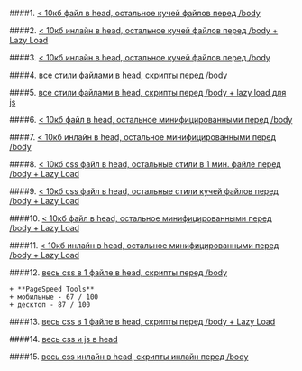 ####1. [< 10кб файл в head, остальное кучей файлов перед /body](http://lab.depekour.com/frontend/4.php)



####2. [< 10кб инлайн в head, остальное кучей файлов перед /body  + Lazy Load](http://lab.depekour.com/frontend/5.php)




####3. [< 10кб инлайн в head, остальное кучей файлов перед /body](http://lab.depekour.com/frontend/10.php)





####4. [все стили файлами в head, скрипты перед /body](http://lab.depekour.com/frontend/8.php)





####5. [все стили файлами в head, скрипты перед /body + lazy load для js](http://lab.depekour.com/frontend/9.php)





####6. [ < 10кб файл в head, остальное минифицированными перед /body](http://lab.depekour.com/frontend/2.php)




####7. [< 10кб инлайн в head, остальное минифицированными перед /body](http://lab.depekour.com/frontend/13.php)




####8. [< 10кб css файл в head, остальные стили в 1 мин. файле перед /body + Lazy Load](http://lab.depekour.com/frontend/2.php)





####9. [< 10кб css файл в head, остальные стили кучей файлов перед /body + Lazy Load](http://lab.depekour.com/frontend/3.php)








####10. [< 10кб файл в head, остальное минифицированными перед /body  + Lazy Load](http://lab.depekour.com/frontend/14.php)







####11. [< 10кб инлайн в head, остальное минифицированными перед /body  + Lazy Load](http://lab.depekour.com/frontend/6.php)






####12. [весь css в 1 файле в head, скрипты перед /body](http://lab.depekour.com/frontend/1.php)

	+ **PageSpeed Tools**
	+ мобильные - 67 / 100 
	+ десктоп - 87 / 100 






####13. [весь css в 1 файле в head, скрипты перед /body  + Lazy Load](http://lab.depekour.com/frontend/7.php)




####14. [весь css и js в head](http://lab.depekour.com/frontend/12.php)





####15. [весь css инлайн в head, скрипты инлайн перед /body](http://lab.depekour.com/frontend/11.php)